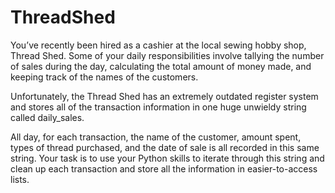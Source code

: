 # ThreadShed

You’ve recently been hired as a cashier at the local sewing hobby shop, Thread Shed. Some of your daily responsibilities involve tallying the number of sales during the day, calculating the total amount of money made, and keeping track of the names of the customers.

Unfortunately, the Thread Shed has an extremely outdated register system and stores all of the transaction information in one huge unwieldy string called daily_sales.

All day, for each transaction, the name of the customer, amount spent, types of thread purchased, and the date of sale is all recorded in this same string. Your task is to use your Python skills to iterate through this string and clean up each transaction and store all the information in easier-to-access lists.
